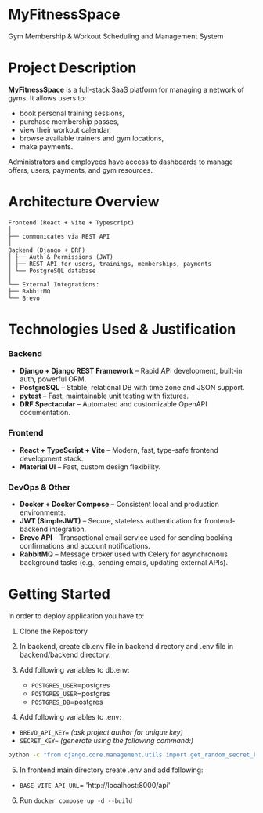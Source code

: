 # MyFitnessSpace 
Gym Membership & Workout Scheduling and Management System

# Project Description

**MyFitnessSpace** is a full-stack SaaS platform for managing a network of gyms. It allows users to:
- book personal training sessions,
- purchase membership passes,
- view their workout calendar,
- browse available trainers and gym locations,
- make payments.

Administrators and employees have access to dashboards to manage offers, users, payments, and gym resources.

# Architecture Overview
```
Frontend (React + Vite + Typescript)
│
├── communicates via REST API
│
Backend (Django + DRF)
│ ├── Auth & Permissions (JWT)
│ ├── REST API for users, trainings, memberships, payments
│ └── PostgreSQL database
│
└── External Integrations:
├── RabbitMQ
└── Brevo
```

# Technologies Used & Justification

### Backend
- **Django + Django REST Framework** – Rapid API development, built-in auth, powerful ORM.
- **PostgreSQL** – Stable, relational DB with time zone and JSON support.
- **pytest** – Fast, maintainable unit testing with fixtures.
- **DRF Spectacular** – Automated and customizable OpenAPI documentation.

### Frontend
- **React + TypeScript + Vite** – Modern, fast, type-safe frontend development stack.
- **Material UI** – Fast, custom design flexibility.

### DevOps & Other
- **Docker + Docker Compose** – Consistent local and production environments.
- **JWT (SimpleJWT)** – Secure, stateless authentication for frontend-backend integration.
- **Brevo API** – Transactional email service used for sending booking confirmations and account notifications.
- **RabbitMQ** – Message broker used with Celery for asynchronous background tasks (e.g., sending emails, updating external APIs).

# Getting Started

In order to deploy application you have to:

1. Clone the Repository

2. In backend, create db.env file in backend directory and .env file in backend/backend directory.

3. Add following variables to db.env:
  
   - ```POSTGRES_USER```=postgres
   - ```POSTGRES_USER```=postgres
   - ```POSTGRES_DB```=postgres
  
4. Add following variables to .env:

  - ```BREVO_API_KEY=``` *(ask project author for unique key)*
  - ```SECRET_KEY=``` *(generate using the following command:)*

  ```sh
  python -c "from django.core.management.utils import get_random_secret_key; print(get_random_secret_key())"
   ```

5. In frontend main directory create .env and add following:

  - ```BASE_VITE_API_URL```= 'http://localhost:8000/api'
   
6. Run ```docker compose up -d --build```

